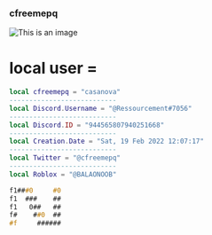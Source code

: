 ### cfreemepq
![This is an image](https://cdn.discordapp.com/attachments/755957691381186560/948708519622885476/1644620817157.gif)

# local user = 
```lua
local cfreemepq = "casanova"                                           
---------------------------
local Discord.Username = "@Ressourcement#7056" 
---------------------------
local Discord.ID = "944565807940251668"
---------------------------
local Creation.Date = "Sat, 19 Feb 2022 12:07:17"
---------------------------
local Twitter = "@cfreemepq"
---------------------------
local Roblox = "@BALAONOOB"
```
```css
f1###0     #0
f1  ###    ## 
f1   0##   ##
f#    ##0  ##
#f     ######
```
